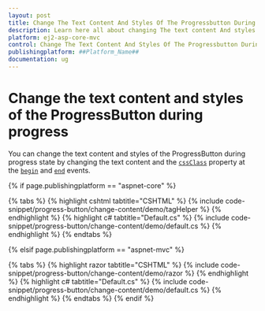 ```yaml
---
layout: post
title: Change The Text Content And Styles Of The Progressbutton During Progress in ##Platform_Name## Progress Button Component
description: Learn here all about changing The text content And styles Of the Progress button in Syncfusion ##Platform_Name## and more.
platform: ej2-asp-core-mvc
control: Change The Text Content And Styles Of The Progressbutton During Progress
publishingplatform: ##Platform_Name##
documentation: ug
---
```



# Change the text content and styles of the ProgressButton during progress

You can change the text content and styles of the ProgressButton during progress state by changing the text content and the [`cssClass`](https://help.syncfusion.com/cr/aspnetcore-js2/Syncfusion.EJ2.SplitButtons.ProgressButton.html#Syncfusion_EJ2_SplitButtons_ProgressButton_CssClass) property at the [`begin`](https://help.syncfusion.com/cr/aspnetcore-js2/Syncfusion.EJ2.SplitButtons.ProgressButton.html#Syncfusion_EJ2_SplitButtons_ProgressButton_Begin) and [`end`](https://help.syncfusion.com/cr/aspnetcore-js2/Syncfusion.EJ2.SplitButtons.ProgressButton.html#Syncfusion_EJ2_SplitButtons_ProgressButton_End) events.

{% if page.publishingplatform == "aspnet-core" %}

{% tabs %}
{% highlight cshtml tabtitle="CSHTML" %}
{% include code-snippet/progress-button/change-content/demo/tagHelper %}
{% endhighlight %}
{% highlight c# tabtitle="Default.cs" %}
{% include code-snippet/progress-button/change-content/demo/default.cs %}
{% endhighlight %}
{% endtabs %}

{% elsif page.publishingplatform == "aspnet-mvc" %}

{% tabs %}
{% highlight razor tabtitle="CSHTML" %}
{% include code-snippet/progress-button/change-content/demo/razor %}
{% endhighlight %}
{% highlight c# tabtitle="Default.cs" %}
{% include code-snippet/progress-button/change-content/demo/default.cs %}
{% endhighlight %}
{% endtabs %}
{% endif %}

